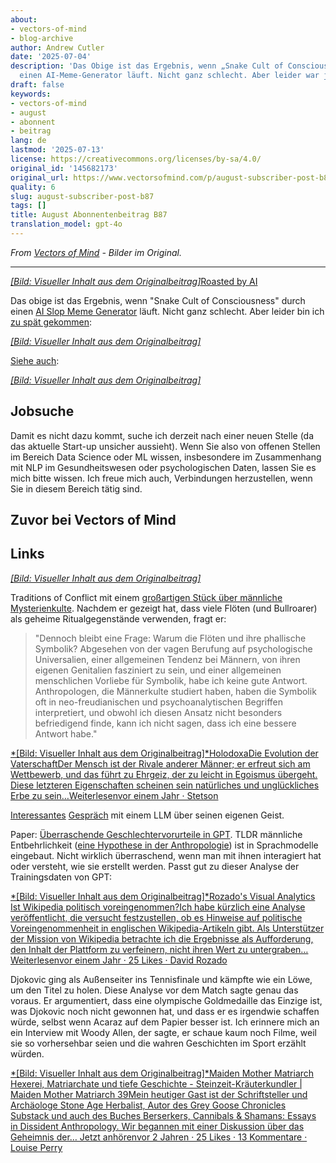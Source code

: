 ```yaml
---
about:
- vectors-of-mind
- blog-archive
author: Andrew Cutler
date: '2025-07-04'
description: 'Das Obige ist das Ergebnis, wenn „Snake Cult of Consciousness“ durch
  einen AI-Meme-Generator läuft. Nicht ganz schlecht. Aber leider war jemand schneller:'
draft: false
keywords:
- vectors-of-mind
- august
- abonnent
- beitrag
lang: de
lastmod: '2025-07-13'
license: https://creativecommons.org/licenses/by-sa/4.0/
original_id: '145682173'
original_url: https://www.vectorsofmind.com/p/august-subscriber-post-b87
quality: 6
slug: august-subscriber-post-b87
tags: []
title: August Abonnentenbeitrag B87
translation_model: gpt-4o
---
```


*From [Vectors of Mind](https://www.vectorsofmind.com/p/august-subscriber-post-b87) - Bilder im Original.*

---

[*[Bild: Visueller Inhalt aus dem Originalbeitrag]*](https://substackcdn.com/image/fetch/$s_!QA83!,f_auto,q_auto:good,fl_progressive:steep/https%3A%2F%2Fsubstack-post-media.s3.amazonaws.com%2Fpublic%2Fimages%2Fbe9f2b8d-89ef-42f0-882b-a7e455130acf_1280x960.heic)[Roasted by AI](https://glif.app/@drewcut/runs/z7k0wf7tat6rs00y02qispyb)

Das obige ist das Ergebnis, wenn "Snake Cult of Consciousness" durch einen [AI Slop Meme Generator](https://glif.app/glifs/clxu9v51z000630p93eqvefx8) läuft. Nicht ganz schlecht. Aber leider bin ich [zu spät gekommen](https://serpentessa.com/):

[*[Bild: Visueller Inhalt aus dem Originalbeitrag]*](https://substackcdn.com/image/fetch/$s_!KiPq!,f_auto,q_auto:good,fl_progressive:steep/https%3A%2F%2Fsubstack-post-media.s3.amazonaws.com%2Fpublic%2Fimages%2F70f3bc66-08fb-4e20-bf1a-7d28231ba799_1170x450.jpeg)

[Siehe auch](http://www.soulevolution.org/obs/obs-intro.html):

[*[Bild: Visueller Inhalt aus dem Originalbeitrag]*](https://substackcdn.com/image/fetch/$s_!9Y4p!,f_auto,q_auto:good,fl_progressive:steep/https%3A%2F%2Fsubstack-post-media.s3.amazonaws.com%2Fpublic%2Fimages%2Fcbfec26a-e06d-4a49-a0e7-72cee37d6af3_583x215.jpeg)

## Jobsuche

Damit es nicht dazu kommt, suche ich derzeit nach einer neuen Stelle (da das aktuelle Start-up unsicher aussieht). Wenn Sie also von offenen Stellen im Bereich Data Science oder ML wissen, insbesondere im Zusammenhang mit NLP im Gesundheitswesen oder psychologischen Daten, lassen Sie es mich bitte wissen. Ich freue mich auch, Verbindungen herzustellen, wenn Sie in diesem Bereich tätig sind.

## Zuvor bei Vectors of Mind

## Links

[*[Bild: Visueller Inhalt aus dem Originalbeitrag]*](https://substackcdn.com/image/fetch/$s_!95Qh!,f_auto,q_auto:good,fl_progressive:steep/https%3A%2F%2Fsubstack-post-media.s3.amazonaws.com%2Fpublic%2Fimages%2F95174c6a-d1fa-43d9-9f5d-dd0b08a38e1d_1344x896.png)

Traditions of Conflict mit einem [großartigen Stück über männliche Mysterienkulte](https://traditionsofconflict.com/blog/2018/1/31/on-secret-cults-and-male-dominance). Nachdem er gezeigt hat, dass viele Flöten (und Bullroarer) als geheime Ritualgegenstände verwenden, fragt er:

> "Dennoch bleibt eine Frage: Warum die Flöten und ihre phallische Symbolik? Abgesehen von der vagen Berufung auf psychologische Universalien, einer allgemeinen Tendenz bei Männern, von ihren eigenen Genitalien fasziniert zu sein, und einer allgemeinen menschlichen Vorliebe für Symbolik, habe ich keine gute Antwort. Anthropologen, die Männerkulte studiert haben, haben die Symbolik oft in neo-freudianischen und psychoanalytischen Begriffen interpretiert, und obwohl ich diesen Ansatz nicht besonders befriedigend finde, kann ich nicht sagen, dass ich eine bessere Antwort habe."

[*[Bild: Visueller Inhalt aus dem Originalbeitrag]*HolodoxaDie Evolution der VaterschaftDer Mensch ist der Rivale anderer Männer; er erfreut sich am Wettbewerb, und das führt zu Ehrgeiz, der zu leicht in Egoismus übergeht. Diese letzteren Eigenschaften scheinen sein natürliches und unglückliches Erbe zu sein…Weiterlesenvor einem Jahr · Stetson](https://stetson.substack.com/p/the-evolution-of-fatherhood)

[Interessantes](https://twitter.com/repligate/status/1814100233690710037) [Gespräch](https://generative.ink/artifacts/surface-tension/) mit einem LLM über seinen eigenen Geist.

Paper: [Überraschende Geschlechtervorurteile in GPT](https://twitter.com/ValerioCapraro/status/1810282442328043806). TLDR männliche Entbehrlichkeit ([eine Hypothese in der Anthropologie](https://en.wikipedia.org/wiki/Male_expendability)) ist in Sprachmodelle eingebaut. Nicht wirklich überraschend, wenn man mit ihnen interagiert hat oder versteht, wie sie erstellt werden. Passt gut zu dieser Analyse der Trainingsdaten von GPT:

[*[Bild: Visueller Inhalt aus dem Originalbeitrag]*Rozado's Visual Analytics Ist Wikipedia politisch voreingenommen?Ich habe kürzlich eine Analyse veröffentlicht, die versucht festzustellen, ob es Hinweise auf politische Voreingenommenheit in englischen Wikipedia-Artikeln gibt. Als Unterstützer der Mission von Wikipedia betrachte ich die Ergebnisse als Aufforderung, den Inhalt der Plattform zu verfeinern, nicht ihren Wert zu untergraben…Weiterlesenvor einem Jahr · 25 Likes · David Rozado](https://davidrozado.substack.com/p/is-wikipedia-politically-biased)

Djokovic ging als Außenseiter ins Tennisfinale und kämpfte wie ein Löwe, um den Titel zu holen. Diese Analyse vor dem Match sagte genau das voraus. Er argumentiert, dass eine olympische Goldmedaille das Einzige ist, was Djokovic noch nicht gewonnen hat, und dass er es irgendwie schaffen würde, selbst wenn Acaraz auf dem Papier besser ist. Ich erinnere mich an ein Interview mit Woody Allen, der sagte, er schaue kaum noch Filme, weil sie so vorhersehbar seien und die wahren Geschichten im Sport erzählt würden.

[*[Bild: Visueller Inhalt aus dem Originalbeitrag]*Maiden Mother Matriarch Hexerei, Matriarchate und tiefe Geschichte - Steinzeit-Kräuterkundler | Maiden Mother Matriarch 39Mein heutiger Gast ist der Schriftsteller und Archäologe Stone Age Herbalist, Autor des Grey Goose Chronicles Substack und auch des Buches Berserkers, Cannibals & Shamans: Essays in Dissident Anthropology. Wir begannen mit einer Diskussion über das Geheimnis der… Jetzt anhörenvor 2 Jahren · 25 Likes · 13 Kommentare · Louise Perry](https://www.louiseperry.co.uk/p/witchcraft-matriarchies-and-deep)